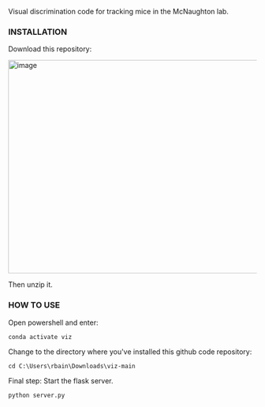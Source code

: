 Visual discrimination code for tracking mice in the McNaughton lab.

### INSTALLATION ###

Download this repository:

<img width="510" height="432" alt="image" src="https://github.com/user-attachments/assets/0533f590-2cb4-410c-a1e9-f34e12ec79aa" />

Then unzip it.

### HOW TO USE ###

Open powershell and enter:

`conda activate viz`

Change to the directory where you've installed this github code repository:

`cd C:\Users\rbain\Downloads\viz-main`

Final step: Start the flask server.

`python server.py`
